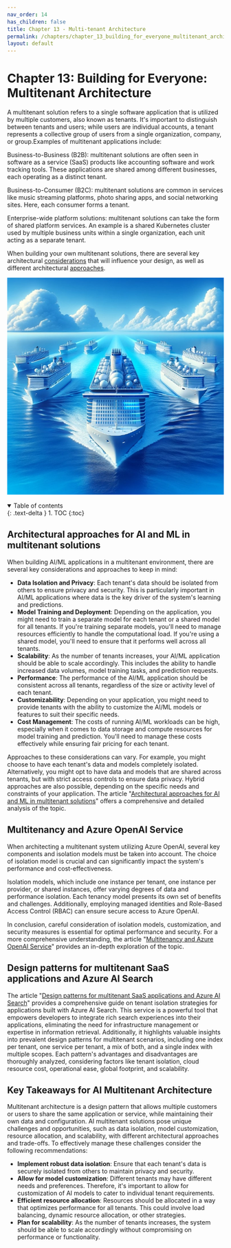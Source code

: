 ```yaml
---
nav_order: 14
has_children: false
title: Chapter 13 - Multi-tenant Architecture
permalink: /chapters/chapter_13_building_for_everyone_multitenant_architecture
layout: default
---
```


# Chapter 13: Building for Everyone: Multitenant Architecture

A multitenant solution refers to a single software application that is utilized by multiple customers, also known as tenants. It's important to distinguish between tenants and users; while users are individual accounts, a tenant represents a collective group of users from a single organization, company, or group.Examples of multitenant applications include:  

Business-to-Business (B2B): multitenant solutions are often seen in software as a service (SaaS) products like accounting software and work tracking tools. These applications are shared among different businesses, each operating as a distinct tenant.

Business-to-Consumer (B2C): multitenant solutions are common in services like music streaming platforms, photo sharing apps, and social networking sites. Here, each consumer forms a tenant.

Enterprise-wide platform solutions: multitenant solutions can take the form of shared platform services. An example is a shared Kubernetes cluster used by multiple business units within a single organization, each unit acting as a separate tenant.

When building your own multitenant solutions, there are several key architectural [considerations](https://learn.microsoft.com/azure/architecture/guide/multitenant/considerations/overview) that will influence your design, as well as different architectural [approaches](https://learn.microsoft.com/azure/architecture/guide/multitenant/approaches/overview).

![Building for Everyone: Multitenant Architecture](./../media/chapter13.jpg)

<details open markdown="block">
  <summary>
    Table of contents
  </summary>
  {: .text-delta }
1. TOC
{:toc}
</details>

## Architectural approaches for AI and ML in multitenant solutions

When building AI/ML applications in a multitenant environment, there are several key considerations and approaches to keep in mind:

- **Data Isolation and Privacy**: Each tenant's data should be isolated from others to ensure privacy and security. This is particularly important in AI/ML applications where data is the key driver of the system's learning and predictions.
- **Model Training and Deployment**: Depending on the application, you might need to train a separate model for each tenant or a shared model for all tenants. If you're training separate models, you'll need to manage resources efficiently to handle the computational load. If you're using a shared model, you'll need to ensure that it performs well across all tenants.
- **Scalability**: As the number of tenants increases, your AI/ML application should be able to scale accordingly. This includes the ability to handle increased data volumes, model training tasks, and prediction requests.
- **Performance**: The performance of the AI/ML application should be consistent across all tenants, regardless of the size or activity level of each tenant.
- **Customizability**: Depending on your application, you might need to provide tenants with the ability to customize the AI/ML models or features to suit their specific needs.
- **Cost Management**: The costs of running AI/ML workloads can be high, especially when it comes to data storage and compute resources for model training and prediction. You'll need to manage these costs effectively while ensuring fair pricing for each tenant.

Approaches to these considerations can vary. For example, you might choose to have each tenant's data and models completely isolated. Alternatively, you might opt to have data and models that are shared across tenants, but with strict access controls to ensure data privacy. Hybrid approaches are also possible, depending on the specific needs and constraints of your application. The article "[Architectural approaches for AI and ML in multitenant solutions](https://learn.microsoft.com/azure/architecture/guide/multitenant/approaches/ai-ml)" offers a comprehensive and detailed analysis of the topic.

## Multitenancy and Azure OpenAI Service

When architecting a multitenant system utilizing Azure OpenAI, several key components and isolation models must be taken into account. The choice of isolation model is crucial and can significantly impact the system's performance and cost-effectiveness.

Isolation models, which include one instance per tenant, one instance per provider, or shared instances, offer varying degrees of data and performance isolation. Each tenancy model presents its own set of benefits and challenges. Additionally, employing managed identities and Role-Based Access Control (RBAC) can ensure secure access to Azure OpenAI.

In conclusion, careful consideration of isolation models, customization, and security measures is essential for optimal performance and security. For a more comprehensive understanding, the article "[Multitenancy and Azure OpenAI Service](https://learn.microsoft.com/azure/architecture/guide/multitenant/service/openai)" provides an in-depth exploration of the topic.

## Design patterns for multitenant SaaS applications and Azure AI Search

The article "[Design patterns for multitenant SaaS applications and Azure AI Search](https://learn.microsoft.com/azure/search/search-modeling-multitenant-saas-applications)" provides a comprehensive guide on tenant isolation strategies for applications built with Azure AI Search. This service is a powerful tool that empowers developers to integrate rich search experiences into their applications, eliminating the need for infrastructure management or expertise in information retrieval. Additionally, it highlights valuable insights into prevalent design patterns for multitenant scenarios, including one index per tenant, one service per tenant, a mix of both, and a single index with multiple scopes. Each pattern's advantages and disadvantages are thoroughly analyzed, considering factors like tenant isolation, cloud resource cost, operational ease, global footprint, and scalability.

## Key Takeaways for AI Multitenant Architecture

Multitenant architecture is a design pattern that allows multiple customers or users to share the same application or service, while maintaining their own data and configuration. AI multitenant solutions pose unique challenges and opportunities, such as data isolation, model customization, resource allocation, and scalability, with different architectural approaches and trade-offs. To effectively manage these challenges consider the following recommendations:

- **Implement robust data isolation**: Ensure that each tenant's data is securely isolated from others to maintain privacy and security.
- **Allow for model customization**: Different tenants may have different needs and preferences. Therefore, it's important to allow for customization of AI models to cater to individual tenant requirements.
- **Efficient resource allocation**: Resources should be allocated in a way that optimizes performance for all tenants. This could involve load balancing, dynamic resource allocation, or other strategies.
- **Plan for scalability**: As the number of tenants increases, the system should be able to scale accordingly without compromising on performance or functionality.
